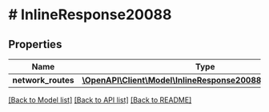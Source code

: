 # # InlineResponse20088

## Properties

Name | Type | Description | Notes
------------ | ------------- | ------------- | -------------
**network_routes** | [**\OpenAPI\Client\Model\InlineResponse20088NetworkRoutes[]**](InlineResponse20088NetworkRoutes.md) |  | [optional]

[[Back to Model list]](../../README.md#models) [[Back to API list]](../../README.md#endpoints) [[Back to README]](../../README.md)
